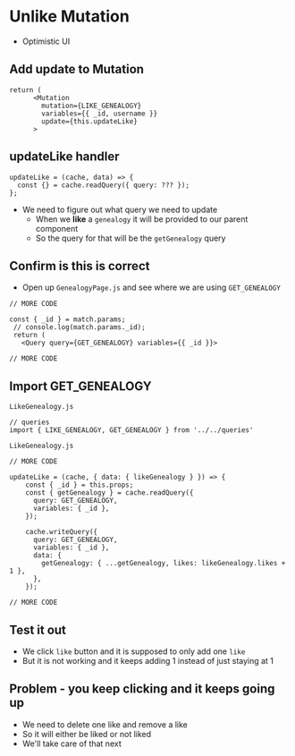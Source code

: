 # Unlike Mutation
* Optimistic UI

## Add update to Mutation

```
return (
      <Mutation
        mutation={LIKE_GENEALOGY}
        variables={{ _id, username }}
        update={this.updateLike}
      >
```

## updateLike handler

```
updateLike = (cache, data) => {
  const {} = cache.readQuery({ query: ??? });
};
```

* We need to figure out what query we need to update
    - When we **like** a `genealogy` it will be provided to our parent component
    - So the query for that will be the `getGenealogy` query

## Confirm is this is correct
* Open up `GenealogyPage.js` and see where we are using `GET_GENEALOGY`

```
// MORE CODE

const { _id } = match.params;
 // console.log(match.params._id);
 return (
   <Query query={GET_GENEALOGY} variables={{ _id }}>

// MORE CODE
```

## Import GET_GENEALOGY
`LikeGenealogy.js`

```
// queries
import { LIKE_GENEALOGY, GET_GENEALOGY } from '../../queries'
```

`LikeGenealogy.js`

```
// MORE CODE

updateLike = (cache, { data: { likeGenealogy } }) => {
    const { _id } = this.props;
    const { getGenealogy } = cache.readQuery({
      query: GET_GENEALOGY,
      variables: { _id },
    });

    cache.writeQuery({
      query: GET_GENEALOGY,
      variables: { _id },
      data: {
        getGenealogy: { ...getGenealogy, likes: likeGenealogy.likes + 1 },
      },
    });

// MORE CODE
```

## Test it out
* We click `like` button and it is supposed to only add one `like`
* But it is not working and it keeps adding 1 instead of just staying at 1

## Problem - you keep clicking and it keeps going up
* We need to delete one like and remove a like
* So it will either be liked or not liked
* We'll take care of that next
